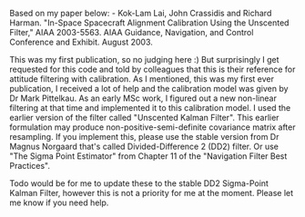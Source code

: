 Based on my paper below: -
Kok-Lam Lai, John Crassidis and Richard Harman. "In-Space Spacecraft Alignment Calibration Using the Unscented Filter," AIAA 2003-5563. AIAA Guidance, Navigation, and Control Conference and Exhibit. August 2003.

This was my first publication, so no judging here :) But surprisingly I get requested for this code and told by colleagues that this is their reference for attitude filtering with calibration. As I mentioned, this was my first ever publication, I received a lot of help and the calibration model was given by Dr Mark Pittelkau. As an early MSc work, I figured out a new non-linear filtering at that time and implemented it to this calibration model. I used the earlier version of the filter called "Unscented Kalman Filter". This earlier formulation may produce non-positive-semi-definite covariance matrix after resampling. If you implement this, please use the stable version from Dr Magnus Norgaard that's called Divided-Difference 2 (DD2) filter. Or use "The Sigma Point Estimator" from Chapter 11 of the "Navigation Filter Best Practices". 

Todo would be for me to update these to the stable DD2 Sigma-Point Kalman Filter, however this is not a priority for me at the moment. Please let me know if you need help. 